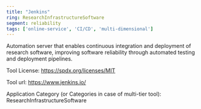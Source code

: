 ```yaml
---
title: "Jenkins"
ring: ResearchInfrastructureSoftware
segment: reliability
tags: ['online-service', 'CI/CD', 'multi-dimensional']
---
```

Automation server that enables continuous integration and deployment of research software, improving software reliability through automated testing and deployment pipelines.

Tool License: https://spdx.org/licenses/MIT

Tool url: https://www.jenkins.io/

Application Category (or Categories in case of multi-tier tool): ResearchInfrastructureSoftware
